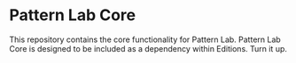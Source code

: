 # Pattern Lab Core

This repository contains the core functionality for Pattern Lab. Pattern Lab Core is designed to be included as a dependency within Editions. Turn it up.
